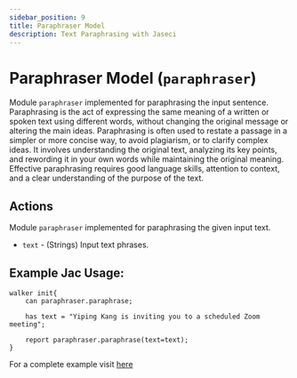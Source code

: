 ```yaml
---
sidebar_position: 9
title: Paraphraser Model
description: Text Paraphrasing with Jaseci
---
```


# Paraphraser Model (`paraphraser`)

Module `paraphraser` implemented for paraphrasing the input sentence. Paraphrasing is the act of expressing the same meaning of a written or spoken text using different words, without changing the original message or altering the main ideas. Paraphrasing is often used to restate a passage in a simpler or more concise way, to avoid plagiarism, or to clarify complex ideas. It involves understanding the original text, analyzing its key points, and rewording it in your own words while maintaining the original meaning. Effective paraphrasing requires good language skills, attention to context, and a clear understanding of the purpose of the text.

## Actions

Module `paraphraser` implemented for paraphrasing the given input text.

- `text` - (Strings) Input text phrases.

## Example Jac Usage:

```jac
walker init{
    can paraphraser.paraphrase;

    has text = "Yiping Kang is inviting you to a scheduled Zoom meeting";

    report paraphraser.paraphrase(text=text);
}
```

For a complete example visit [here](../../../../../tutorials/jaseci_ai_kit/jac_nlp/paraphraser)